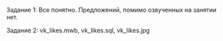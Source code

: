 Задание 1: Все понятно. Предложений, помимо озвученных на занятии нет. 

Задание 2: vk_likes.mwb, vk_likes.sql, vk_likes.jpg
